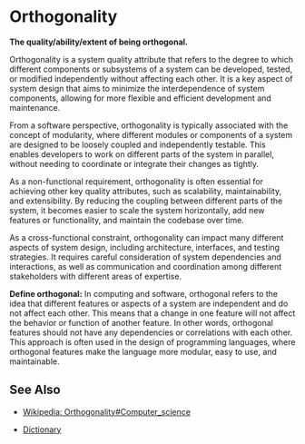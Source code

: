 # Orthogonality

**The quality/ability/extent of being orthogonal.**

<span data-chatgpt-prompt="explain orthogonality (system quality attribute, non-functional requirement, cross-functional constraint )">

Orthogonality is a system quality attribute that refers to the degree to which different components or subsystems of a system can be developed, tested, or modified independently without affecting each other. It is a key aspect of system design that aims to minimize the interdependence of system components, allowing for more flexible and efficient development and maintenance.

From a software perspective, orthogonality is typically associated with the concept of modularity, where different modules or components of a system are designed to be loosely coupled and independently testable. This enables developers to work on different parts of the system in parallel, without needing to coordinate or integrate their changes as tightly.

As a non-functional requirement, orthogonality is often essential for achieving other key quality attributes, such as scalability, maintainability, and extensibility. By reducing the coupling between different parts of the system, it becomes easier to scale the system horizontally, add new features or functionality, and maintain the codebase over time.

As a cross-functional constraint, orthogonality can impact many different aspects of system design, including architecture, interfaces, and testing strategies. It requires careful consideration of system dependencies and interactions, as well as communication and coordination among different stakeholders with different areas of expertise.

</span>

**Define orthogonal:** <span data-chatgpt-prompt="define orthogonal (computers and software)">In computing and software, orthogonal refers to the idea that different features or aspects of a system are independent and do not affect each other. This means that a change in one feature will not affect the behavior or function of another feature. In other words, orthogonal features should not have any dependencies or correlations with each other. This approach is often used in the design of programming languages, where orthogonal features make the language more modular, easy to use, and maintainable.</span>

## See Also

* [Wikipedia: Orthogonality#Computer_science](https://wikipedia.org/wiki/Orthogonality#Computer_science)

* [Dictionary]()

